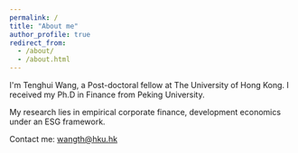 ```yaml
---
permalink: /
title: "About me"
author_profile: true
redirect_from: 
  - /about/
  - /about.html
---
```


I'm Tenghui Wang, a Post-doctoral fellow at The University of Hong Kong. I received my Ph.D in Finance from Peking University.

My research lies in empirical corporate finance, development economics under an ESG framework.

Contact me: [wangth@hku.hk](mailto:wangth@hku.hk)
